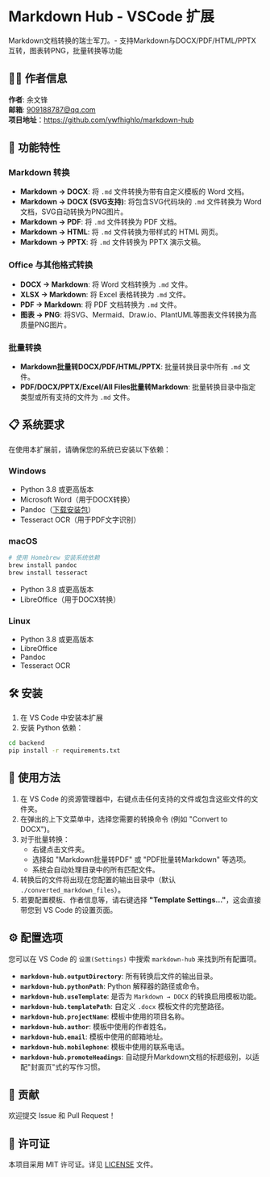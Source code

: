 # Markdown Hub - VSCode 扩展

Markdown文档转换的瑞士军刀。- 支持Markdown与DOCX/PDF/HTML/PPTX互转，图表转PNG，批量转换等功能

## 👨‍💻 作者信息

**作者**: 余文锋  
**邮箱**: 909188787@qq.com  
**项目地址**：https://github.com/ywfhighlo/markdown-hub 

## 🎯 功能特性

### Markdown 转换
- **Markdown → DOCX**: 将 `.md` 文件转换为带有自定义模板的 Word 文档。
- **Markdown → DOCX (SVG支持)**: 将包含SVG代码块的 `.md` 文件转换为 Word 文档，SVG自动转换为PNG图片。
- **Markdown → PDF**: 将 `.md` 文件转换为 PDF 文档。
- **Markdown → HTML**: 将 `.md` 文件转换为带样式的 HTML 网页。
- **Markdown → PPTX**: 将 `.md` 文件转换为 PPTX 演示文稿。

### Office 与其他格式转换
- **DOCX → Markdown**: 将 Word 文档转换为 `.md` 文件。
- **XLSX → Markdown**: 将 Excel 表格转换为 `.md` 文件。
- **PDF → Markdown**: 将 PDF 文档转换为 `.md` 文件。
- **图表 → PNG**: 将SVG、Mermaid、Draw.io、PlantUML等图表文件转换为高质量PNG图片。

### 批量转换
- **Markdown批量转DOCX/PDF/HTML/PPTX**: 批量转换目录中所有 `.md` 文件。
- **PDF/DOCX/PPTX/Excel/All Files批量转Markdown**: 批量转换目录中指定类型或所有支持的文件为 `.md` 文件。

## 📋 系统要求

在使用本扩展前，请确保您的系统已安装以下依赖：

### Windows
- Python 3.8 或更高版本
- Microsoft Word（用于DOCX转换）
- Pandoc（[下载安装包](https://pandoc.org/installing.html)）
- Tesseract OCR（用于PDF文字识别）

### macOS
```bash
# 使用 Homebrew 安装系统依赖
brew install pandoc
brew install tesseract
```
- Python 3.8 或更高版本
- LibreOffice（用于DOCX转换）

### Linux
- Python 3.8 或更高版本
- LibreOffice
- Pandoc
- Tesseract OCR

## 🛠️ 安装

1. 在 VS Code 中安装本扩展
2. 安装 Python 依赖：
```bash
cd backend
pip install -r requirements.txt
```

## 🚀 使用方法

1. 在 VS Code 的资源管理器中，右键点击任何支持的文件或包含这些文件的文件夹。
2. 在弹出的上下文菜单中，选择您需要的转换命令 (例如 "Convert to DOCX")。
3. 对于批量转换：
   - 右键点击文件夹。
   - 选择如 "Markdown批量转PDF" 或 "PDF批量转Markdown" 等选项。
   - 系统会自动处理目录中的所有匹配文件。
4. 转换后的文件将出现在您配置的输出目录中（默认 `./converted_markdown_files`）。
5. 若要配置模板、作者信息等，请右键选择 **"Template Settings..."**，这会直接带您到 VS Code 的设置页面。

## ⚙️ 配置选项

您可以在 VS Code 的 `设置(Settings)` 中搜索 `markdown-hub` 来找到所有配置项。

- **`markdown-hub.outputDirectory`**: 所有转换后文件的输出目录。
- **`markdown-hub.pythonPath`**: Python 解释器的路径或命令。
- **`markdown-hub.useTemplate`**: 是否为 `Markdown → DOCX` 的转换启用模板功能。
- **`markdown-hub.templatePath`**: 自定义 `.docx` 模板文件的完整路径。
- **`markdown-hub.projectName`**: 模板中使用的项目名称。
- **`markdown-hub.author`**: 模板中使用的作者姓名。
- **`markdown-hub.email`**: 模板中使用的邮箱地址。
- **`markdown-hub.mobilephone`**: 模板中使用的联系电话。
- **`markdown-hub.promoteHeadings`**: 自动提升Markdown文档的标题级别，以适配"封面页"式的写作习惯。

## 🤝 贡献

欢迎提交 Issue 和 Pull Request！

## 📄 许可证

本项目采用 MIT 许可证。详见 [LICENSE](LICENSE) 文件。
